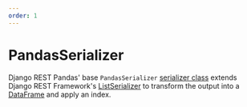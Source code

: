 ```yaml
---
order: 1
---
```


# PandasSerializer

Django REST Pandas' base `PandasSerializer` [serializer class][serializers] extends Django REST Framework's [ListSerializer] to transform the output into a [DataFrame] and apply an index.

[serializers]: ./index.md
[ListSerializer]: https://www.django-rest-framework.org/api-guide/serializers/#listserializer
[DataFrame]: https://pandas.pydata.org/docs/reference/api/pandas.DataFrame.html
